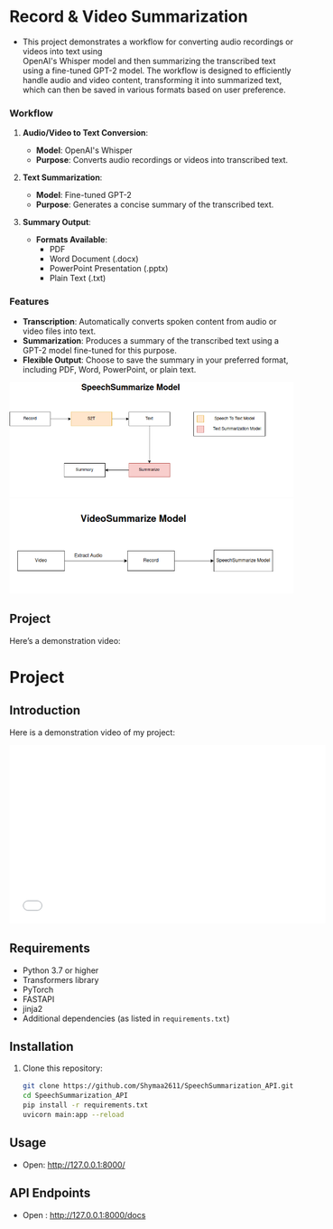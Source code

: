 # Record & Video Summarization
- This project demonstrates a workflow for converting audio recordings or videos into text using  
  OpenAI's Whisper model and then summarizing the transcribed text using a fine-tuned GPT-2 model. The workflow is designed to efficiently handle audio and video content, transforming it into summarized text, which can then be saved in various formats based on user preference.

### Workflow

1. **Audio/Video to Text Conversion**:
   - **Model**: OpenAI's Whisper
   - **Purpose**: Converts audio recordings or videos into transcribed text.

2. **Text Summarization**:
   - **Model**: Fine-tuned GPT-2
   - **Purpose**: Generates a concise summary of the transcribed text.

3. **Summary Output**:
   - **Formats Available**:
     - PDF
     - Word Document (.docx)
     - PowerPoint Presentation (.pptx)
     - Plain Text (.txt)

### Features

- **Transcription**: Automatically converts spoken content from audio or video files into text.
- **Summarization**: Produces a summary of the transcribed text using a GPT-2 model fine-tuned for this purpose.
- **Flexible Output**: Choose to save the summary in your preferred format, including PDF, Word, PowerPoint, or plain text.

![Recod-Summarize](media/recordsummarize.png)
![Video-Summarize](media/VideoSummarization.png)

## Project 


Here’s a demonstration video:

# Project

## Introduction

Here is a demonstration video of my project:

<iframe width="560" height="315" src="media/project.mp4" frameborder="0" allowfullscreen></iframe>

## Requirements

- Python 3.7 or higher
- Transformers library
- PyTorch
- FASTAPI
- jinja2
- Additional dependencies (as listed in `requirements.txt`)

## Installation
1. Clone this repository:
   ```bash
   git clone https://github.com/Shymaa2611/SpeechSummarization_API.git
   cd SpeechSummarization_API
   pip install -r requirements.txt
   uvicorn main:app --reload
   ```

## Usage 
- Open: http://127.0.0.1:8000/


## API Endpoints
- Open : http://127.0.0.1:8000/docs
